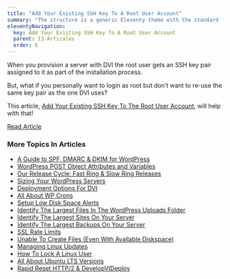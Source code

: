 ```yaml
---
title: "Add Your Existing SSH Key To A Root User Account"
summary: "The structure is a generic Eleventy theme with the standard folder and file names."
eleventyNavigation:
  key: Add Your Existing SSH Key To A Root User Account
  parent: 13-Articales
  order: 6
---
```

When you provision a server with DVI the root user gets an SSH key pair assigned to it as part of the installation process.

But, what if you personally want to login as root but don’t want to re-use the same key pair as the one DVI uses?

This article, [Add Your Existing SSH Key To The Root User Account](https://web.archive.org/web/20240420003235/https://wpclouddeploy.com/add-your-existing-ssh-key-to-the-root-user-account/), will help with that!

[Read Article](https://web.archive.org/web/20240420003235/https://wpclouddeploy.com/add-your-existing-ssh-key-to-the-root-user-account/)

### More Topics In Articles

*   [A Guide to SPF, DMARC & DKIM for WordPress](https://web.archive.org/web/20240420003235/https://wpclouddeploy.com/documentation/articles-parent/a-guide-to-spf-dmarc-dkim-for-wordpress/)
*   [WordPress POST Object Attributes and Variables](https://web.archive.org/web/20240420003235/https://wpclouddeploy.com/documentation/articles-parent/wordpress-post-object-attributes-and-variables/)
*   [Our Release Cycle: Fast Ring & Slow Ring Releases](https://web.archive.org/web/20240420003235/https://wpclouddeploy.com/documentation/articles-parent/our-release-cycle-fast-ring-slow-ring-releases/)
*   [Sizing Your WordPress Servers](https://web.archive.org/web/20240420003235/https://wpclouddeploy.com/documentation/articles-parent/sizing-your-wordpress-servers/)
*   [Deployment Options For DVI](https://web.archive.org/web/20240420003235/https://wpclouddeploy.com/documentation/articles-parent/deployment-options-for-wpcd/)
*   [All About WP Crons](https://web.archive.org/web/20240420003235/https://wpclouddeploy.com/documentation/articles-parent/all-about-wp-crons/)
*   [Setup Low Disk Space Alerts](https://web.archive.org/web/20240420003235/https://wpclouddeploy.com/documentation/articles-parent/setup-low-disk-space-alerts/)
*   [Identify The Largest Files In The WordPress Uploads Folder](https://web.archive.org/web/20240420003235/https://wpclouddeploy.com/documentation/articles-parent/identify-the-largest-files-in-the-wordpress-uploads-folder/)
*   [Identify The Largest Sites On Your Server](https://web.archive.org/web/20240420003235/https://wpclouddeploy.com/documentation/articles-parent/identify-the-largest-sites-on-your-server/)
*   [Identify The Largest Backups On Your Server](https://web.archive.org/web/20240420003235/https://wpclouddeploy.com/documentation/articles-parent/identify-the-largest-backups-on-your-server/)
*   [SSL Rate Limits](https://web.archive.org/web/20240420003235/https://wpclouddeploy.com/documentation/articles-parent/ssl-rate-limits/)
*   [Unable To Create Files (Even With Available Diskspace)](https://web.archive.org/web/20240420003235/https://wpclouddeploy.com/documentation/articles-parent/unable-to-create-files-even-with-available-diskspace/)
*   [Managing Linux Updates](https://web.archive.org/web/20240420003235/https://wpclouddeploy.com/documentation/articles-parent/managing-linux-updates/)
*   [How To Lock A Linux User](https://web.archive.org/web/20240420003235/https://wpclouddeploy.com/documentation/articles-parent/how-to-lock-a-linux-user/)
*   [All About Ubuntu LTS Versions](https://web.archive.org/web/20240420003235/https://wpclouddeploy.com/documentation/articles-parent/all-about-ubuntu-lts-versions/)
*   [Rapid Reset HTTP/2 & DevelopVIDeploy](https://web.archive.org/web/20240420003235/https://wpclouddeploy.com/documentation/articles-parent/rapid-reset-http-2-wpclouddeploy/)
